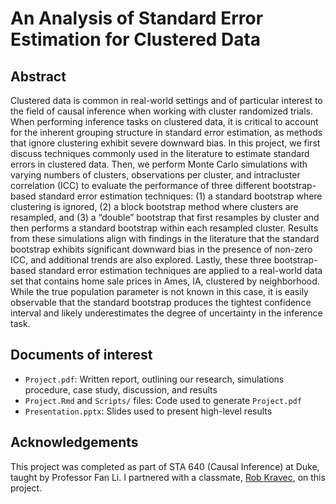 # An Analysis of Standard Error Estimation for Clustered Data

## Abstract

Clustered data is common in real-world settings and of particular interest to the field of causal inference when working with cluster randomized trials. When performing inference tasks on clustered data, it is critical to account for the inherent grouping structure in standard error estimation, as methods that ignore clustering exhibit severe downward bias. In this project, we first discuss techniques commonly used in the literature to estimate standard errors in clustered data. Then, we perform Monte Carlo simulations with varying numbers of clusters, observations per cluster, and intracluster correlation (ICC) to evaluate the performance of three different bootstrap-based standard error estimation techniques: (1) a standard bootstrap where clustering is ignored, (2) a block bootstrap method where clusters are resampled, and (3) a “double” bootstrap that first resamples by cluster and then performs a standard bootstrap within each resampled cluster. Results from these simulations align with findings in the literature that the standard bootstrap exhibits significant downward bias in the presence of non-zero ICC, and additional trends are also explored. Lastly, these three bootstrap-based standard error estimation techniques are applied to a real-world data set that contains home sale prices in Ames, IA, clustered by neighborhood. While the true population parameter is not known in this case, it is easily observable that the standard bootstrap produces the tightest confidence interval and likely underestimates the degree of uncertainty in the inference task.

## Documents of interest

- `Project.pdf`: Written report, outlining our research, simulations procedure, case study, discussion, and results
- `Project.Rmd` and `Scripts/` files: Code used to generate `Project.pdf`
- `Presentation.pptx`: Slides used to present high-level results

## Acknowledgements

This project was completed as part of STA 640 (Causal Inference) at Duke, taught by Professor Fan Li. I partnered with a classmate, [Rob Kravec](https://github.com/robkravec), on this project.

